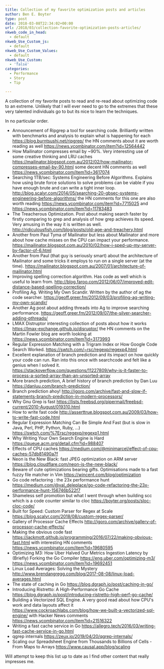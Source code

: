 ```yaml
---
title: Collection of my favorite optimization posts and articles
author: Ben E. Boyter
type: post
date: 2018-03-08T22:34:02+00:00
url: /2018/03/collection-favorite-optimization-posts-articles/
nkweb_code_in_head:
  - default
nkweb_Use_Custom_js:
  - default
nkweb_Use_Custom_Values:
  - default
nkweb_Use_Custom:
  - 'false'
categories:
  - Performance
  - Story
  - Tip

---
```

A collection of my favorite posts to read and re-read about optimizing code to an extreme. Unlikely that I will ever need to go to the extremes that these very talented individuals go to but its nice to learn the techniques.

In no particular order.

 - Announcement of Ripgrep a tool for searching code. Brilliantly written with benchmarks and analysis to explain what is happening for each https://blog.burntsushi.net/ripgrep/ the HN comments about it are worth reading as well https://news.ycombinator.com/item?id=12564442
 - How Mailinator compresses email by ~90%. Very interesting use of some creative thinking and LRU caches https://mailinator.blogspot.com.au/2012/02/how-mailinator-compresses-email-by-90.html some decent HN comments as well https://news.ycombinator.com/item?id=3617074
 - Searching 1TB/sec: Systems Engineering Before Algorithms. Explains how using brute force solutions to solve problems can be viable if you have enough brute and can write a tight inner loop. http://blog.scalyr.com/2014/05/searching-20-gbsec-systems-engineering-before-algorithms/ the HN comments for this one are also worth reading https://news.ycombinator.com/item?id=7715025 and https://news.ycombinator.com/item?id=11783483
 - The Treacherous Optimization. Post about making search faster by firstly comparing to grep and analysis of how grep achieves its speed. Very amusing in the way it is written as well. http://ridiculousfish.com/blog/posts/old-age-and-treachery.html
 - Another from Paul Tyma of Mailinator but less about Mailinator and more about how cache misses on the CPU can impact your performance. https://mailinator.blogspot.com.au/2010/02/how-i-sped-up-my-server-by-factor-of-6.html
 - Another from Paul (that guy is seriously smart) about the architecture of Mailinator and some tricks it employs to run on a single server (at the time). https://mailinator.blogspot.com.au/2007/01/architecture-of-mailinator.html
 - Improving spelling correction algorithm. Has code as well which is useful to learn from. http://blog.faroo.com/2012/06/07/improved-edit-distance-based-spelling-correction/
 - Profiling Ag. Writing My Own Scandir. Written by the author of ag the code searcher. https://geoff.greer.fm/2012/09/03/profiling-ag-writing-my-own-scandir/
 - Another Ag post about adding threads into Ag to improve searching performance. https://geoff.greer.fm/2012/09/07/the-silver-searcher-adding-pthreads/
 - LMAX Distruptor interesting collection of posts about how it works https://lmax-exchange.github.io/disruptor/ the HN comments on the Martin Fowler blog are worth looking at https://news.ycombinator.com/item?id=3173993
 - Regular Expression Matching with a Trigram Index or How Google Code Search Worked. https://swtch.com/~rsc/regexp/regexp4.html
 - Excellent explanation of branch prediction and its impact on how quickly your code can run. Ran into this once with searchcode and felt like a genius when I solved it. https://stackoverflow.com/questions/11227809/why-is-it-faster-to-process-a-sorted-array-than-an-unsorted-array
 - More branch prediction, A brief history of branch prediction by Dan Luu https://danluu.com/branch-prediction/
 - Branch prediction ahoy! http://igoro.com/archive/fast-and-slow-if-statements-branch-prediction-in-modern-processors/
 - Why Gnu Grep is fast https://lists.freebsd.org/pipermail/freebsd-current/2010-August/019310.html
 - How to write fast code http://asserttrue.blogspot.com.au/2009/03/how-to-write-fast-code.html
 - Regular Expression Matching Can Be Simple And Fast (but is slow in Java, Perl, PHP, Python, Ruby, &#8230;) https://swtch.com/%7Ersc/regexp/regexp1.html
 - Why Writing Your Own Search Engine is Hard https://queue.acm.org/detail.cfm?id=988407
 - Effects of CPU caches https://medium.com/@minimarcel/effect-of-cpu-caches-57db81490a7f
 - Neon is the New Black: fast JPEG optimization on ARM server https://blog.cloudflare.com/neon-is-the-new-black/
 - Beware of cute optimizations bearing gifts. Optimisations made to a fast fuzzy file matcher in Vim https://wincent.com/blog/optimization
 - Go code refactoring : the 23x performance hunt https://medium.com/@val_deleplace/go-code-refactoring-the-23x-performance-hunt-156746b522f7
 - Shameless self promotion but what I went through when building scc which is a code counter similar to cloc https://boyter.org/posts/sloc-cloc-code/
 - Built for Speed: Custom Parser for Regex at Scale https://blog.scalyr.com/2018/08/custom-regex-parser/
 - Gallery of Processor Cache Effects http://igoro.com/archive/gallery-of-processor-cache-effects/
 - Making the obvious code fast https://jackmott.github.io/programming/2016/07/22/making-obvious-fast.html with interesting HN comments https://news.ycombinator.com/item?id=19680595
 - Optimizing M3: How Uber Halved Our Metrics Ingestion Latency by (Briefly) Forking the Go Compiler https://eng.uber.com/optimizing-m3/ https://news.ycombinator.com/item?id=19692451
 - Linux Load Averages: Solving the Mystery http://www.brendangregg.com/blog/2017-08-08/linux-load-averages.html
 - The state of caching in Go https://blog.dgraph.io/post/caching-in-go/
 - Introducing Ristretto: A High-Performance Go Cache https://blog.dgraph.io/post/introducing-ristretto-high-perf-go-cache/
 - Building a Vectorized SQL Engine. A very good read about how CPU's work and data layouts affect it https://www.cockroachlabs.com/blog/how-we-built-a-vectorized-sql-engine/ with Hacker News comments https://news.ycombinator.com/item?id=21516322
 - Writing a fast cache service in Go https://allegro.tech/2016/03/writing-fast-cache-service-in-go.html
 - qgrep internals https://zeux.io/2019/04/20/qgrep-internals/
 - Scaling our Spreadsheet Engine from Thousands to Billions of Cells - From Maps to Arrays https://www.causal.app/blog/scaling

Will attempt to keep this list up to date as I find other content that really impresses me.